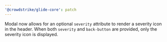 ```yaml
---
'@crowdstrike/glide-core': patch
---
```


Modal now allows for an optional `severity` attribute to render a severity icon in the header. When both `severity` and `back-button` are provided, only the severity icon is displayed.
